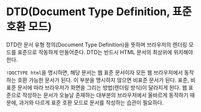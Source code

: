 # DTD(Document Type Definition, 표준 호환 모드)

DTD란 문서 유형 정의(Document Type Definition)을 뜻하며 브라우저의 렌더링 모드를 표준으로 작동하게 만들어준다. DTD는 반드시 HTML 문서의 최상위에 위치해야 한다.

`!DOCTYPE html`을 명시하면, 해당 문서는 웹 표준 문서이자 모든 웹 브라우저에서 동작하는 호환 가능한 문서가 된다. 이 부분을 명시하지 않으면 비표준 문서가 된다. 표준, 비표준 문서에 따라 브라우저가 화면을 그리는 방법(렌더링 방식)이 달라지게 된다. 웹 표준으로 작성하는 문서가 오늘날 존재하는 대부분의 브라우저에서 올바르게 동작하기 때문에, 과거와 다르게 표준 호환 모드로 문서를 작성하는 습관이 필요하다.

